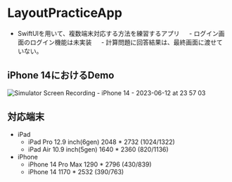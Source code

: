 # LayoutPracticeApp
- SwiftUIを用いて、複数端末対応する方法を練習するアプリ
　 - ログイン画面のログイン機能は未実装
　 - 計算問題に回答結果は、最終画面に渡せていない。


## iPhone 14におけるDemo
![Simulator Screen Recording - iPhone 14 - 2023-06-12 at 23 57 03](https://github.com/garyuu09/LayoutPracticeApp/assets/53298771/74480167-4276-4f7c-8ab4-d584fc4148cf)

## 対応端末
- iPad 
  - iPad Pro 12.9 inch(6gen) 2048 * 2732 (1024/1322)
  - iPad Air 10.9 inch(5gen) 1640 * 2360 (820/1136)
- iPhone
  - iPhone 14 Pro Max 1290 * 2796 (430/839)
  - iPhone 14 1170 * 2532 (390/763)

